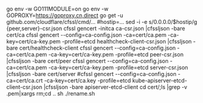 

go env -w GO111MODULE=on
go env -w GOPROXY=https://goproxy.cn,direct
go get -u github.com/cloudflare/cfssl/cmd/...
#hostip=... sed -i -e s/0.0.0.0/$hostip/g {peer,server}-csr.json
cfssl gencert -initca ca-csr.json |cfssljson -bare cert/ca
cfssl gencert --config=ca-config.json -ca=cert/ca.pem -ca-key=cert/ca-key.pem -profile=etcd healthcheck-client-csr.json |cfssljson -bare cert/healthcheck-client
cfssl gencert --config=ca-config.json -ca=cert/ca.pem -ca-key=cert/ca-key.pem -profile=etcd peer-csr.json |cfssljson -bare cert/peer
cfssl gencert --config=ca-config.json -ca=cert/ca.pem -ca-key=cert/ca-key.pem -profile=etcd server-csr.json |cfssljson -bare cert/server
#cfssl gencert --config=ca-config.json -ca=cert/ca.crt -ca-key=cert/ca.key -profile=etcd kube-apiserver-etcd-client-csr.json |cfssljson -bare apiserver-etcd-client
cd cert/;ls |grep -v .pem|xargs rm;cd ..
sh ./rename.sh
